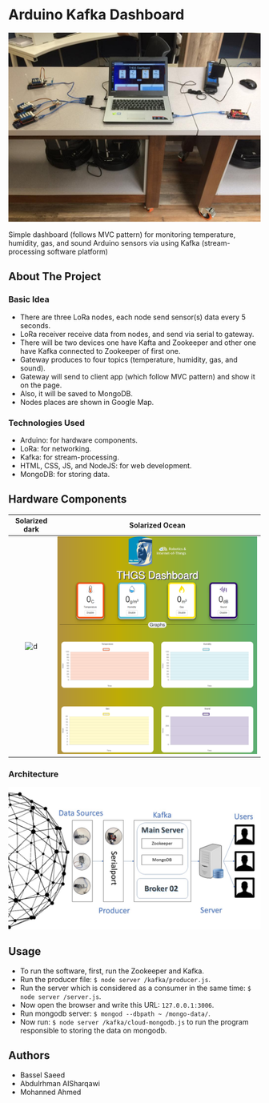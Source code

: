 # Arduino Kafka Dashboard

![screenshot.png](Images/All.jpeg)

Simple dashboard (follows MVC pattern) for monitoring temperature, humidity, gas, and sound Arduino sensors via using Kafka (stream-processing software platform) 

## About The Project

### Basic Idea

- There are three LoRa nodes, each node send sensor(s) data every 5 seconds.
- LoRa receiver receive data from nodes, and send via serial to gateway.
- There will be two devices one have Kafta and Zookeeper and other one have Kafka connected to Zookeeper of first one. 
- Gateway produces to four topics (temperature, humidity, gas, and sound).
- Gateway will send to client app (which follow MVC pattern) and show it on the page.
- Also, it will be saved to MongoDB.
- Nodes places are shown in Google Map. 

### Technologies Used

- Arduino: for hardware components.
- LoRa: for networking.
- Kafka: for stream-processing.
- HTML, CSS, JS, and NodeJS: for web development.
- MongoDB: for storing data.

## Hardware Components

Solarized dark             |  Solarized Ocean
:-------------------------:|:-------------------------:
![d]('/Images/')  |  ![d](/Images/screenshot.png)

### Architecture

![architecture.jpg](Images/architecture.jpg)

## Usage 

- To run the software, first, run the Zookeeper and Kafka.
- Run the producer file: `$ node server /kafka/producer.js`.
- Run the server which is considered as a consumer in the same
time: `$ node server /server.js`.
- Now open the browser and write this URL: `127.0.0.1:3006`.
- Run mongodb server: `$ mongod --dbpath ~ /mongo-data/`.
- Now run: `$ node server /kafka/cloud-mongodb.js` to run the
program responsible to storing the data on mongodb.

## Authors

- Bassel Saeed
- Abdulrhman AlSharqawi 
- Mohanned Ahmed
